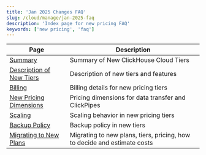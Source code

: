 ```yaml
---
title: 'Jan 2025 Changes FAQ'
slug: /cloud/manage/jan-2025-faq
description: 'Index page for new pricing FAQ'
keywords: ['new pricing', 'faq']
---
```


<!-- 
The following table of contents is autogenerated by https://github.com/ClickHouse/clickhouse-docs/blob/main/scripts/autogenerate-table-of-contents.sh
from YAML frontmatter fields title, slug, description. If you've found an error 
in the table of contents, please edit the frontmatter of the files directly.
-->
| Page | Description |
|-----|-----|
| [Summary](/docs/cloud/manage/jan-2025-faq/summary) | Summary of New ClickHouse Cloud Tiers |
| [Description of New Tiers](/docs/cloud/manage/jan-2025-faq/new-tiers) | Description of new tiers and features |
| [Billing](/docs/cloud/manage/jan-2025-faq/billing) | Billing details for new pricing tiers |
| [New Pricing Dimensions](/docs/cloud/manage/jan-2025-faq/pricing-dimensions) | Pricing dimensions for data transfer and ClickPipes |
| [Scaling](/docs/cloud/manage/jan-2025-faq/scaling) | Scaling behavior in new pricing tiers |
| [Backup Policy](/docs/cloud/manage/jan-2025-faq/backup) | Backup policy in new tiers |
| [Migrating to New Plans](/docs/cloud/manage/jan-2025-faq/plan-migrations) | Migrating to new plans, tiers, pricing, how to decide and estimate costs |
